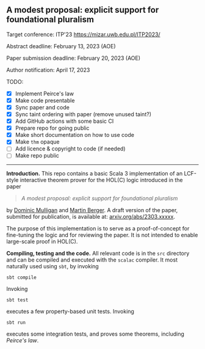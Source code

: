 ## A modest proposal: explicit support for foundational pluralism

Target conference: ITP'23 https://mizar.uwb.edu.pl/ITP2023/

Abstract deadline: February 13, 2023 (AOE)

Paper submission deadline: February 20, 2023 (AOE)

Author notification: April 17, 2023

TODO:

- [X] Implement Peirce's law
- [X] Make code presentable 
- [X] Sync paper and code
- [X] Sync taint ordering with paper (remove unused taint?)
- [X] Add GitHub actions with some basic CI
- [X] Prepare repo for going public
- [X] Make short documentation on how to use code
- [X] Make `thm` opaque
- [ ] Add licence & copyright to code (if needed)
- [ ] Make repo public

--- 

**Introduction.** This repo contains a basic  Scala 3 implementation of an LCF-style interactive theorem prover for the HOL(C) logic introduced in the paper

>   *A modest proposal: explicit support for foundational pluralism* 


by [Dominic Mulligan](https://dominicpm.github.io/) and [Martin Berger](https://martinfriedrichberger.net/). A draft version of the paper, submitted for publication, is available at:
[arxiv.org/abs/2303.xxxxx](https://arxiv.org/).

The purpose of this implementation is to serve as a
proof-of-concept for fine-tuning the logic and for reviewing the paper. It is not intended to enable large-scale proof in HOL(C).

**Compiling, testing and the code.** All relevant code is in the `src`
directory and can be compiled and executed with the `scalac`
compiler. It most naturally used using `sbt`, by invoking

    sbt compile

Invoking

    sbt test

executes a few property-based unit tests.  Invoking

    sbt run

executes some integration tests, and proves some theorems, including *Peirce's law*.

